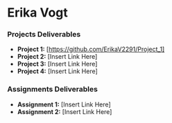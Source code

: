 # Erika Vogt

### Projects Deliverables
- **Project 1:** [https://github.com/ErikaV2291/Project_1]
- **Project 2:** [Insert Link Here]
- **Project 3:** [Insert Link Here]
- **Project 4:** [Insert Link Here]

### Assignments Deliverables
- **Assignment 1:** [Insert Link Here]
- **Assignment 2:** [Insert Link Here]







